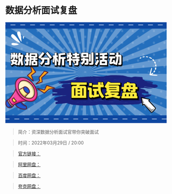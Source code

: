 # 数据分析面试复盘

![img](../../assets/CioPOWJC3quASOr8AAUZApFiam4164.png)

> 简介：资深数据分析面试官带你突破面试

> 时间：2022年03月29日 / 20:00

> [官方链接：]()

> [阿里网盘：]()

> [百度网盘：]()

> [夸克网盘：]()
